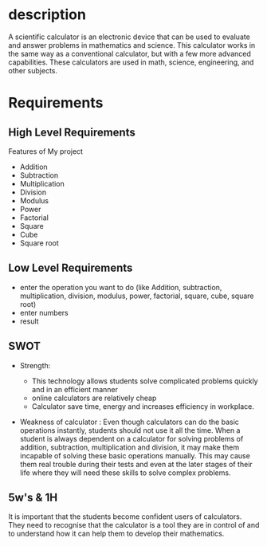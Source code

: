 # description 
A scientific calculator is an electronic device that can be used to evaluate and answer problems in mathematics and science. This calculator works in the same way as a conventional calculator, but with a few more advanced capabilities. These calculators are used in math, science, engineering, and other subjects.


# Requirements 

## High Level Requirements
Features of My project
* Addition
* Subtraction
* Multiplication
* Division
* Modulus
* Power
* Factorial
* Square
* Cube
* Square root

## Low Level Requirements 
* enter the operation you want to do (like Addition, subtraction, multiplication, division, modulus, power, factorial, square, cube, square root) 
* enter numbers
* result 


## SWOT

* Strength:
    * This technology allows students solve complicated problems quickly and in an efficient manner
    * online calculators are relatively cheap
    * Calculator save time, energy and increases efficiency in workplace.

* Weakness of calculator :
Even though calculators can do the basic operations instantly, students should not use it all the time. When a student is always dependent on a calculator for solving problems of addition, subtraction, multiplication and division, it may make them incapable of solving these basic operations manually. This may cause them real trouble during their tests and even at the later stages of their life where they will need these skills to solve complex problems.


## 5w's & 1H
It is important that the students become confident users of calculators. They need to recognise that the calculator is a tool they are in control of and to understand how it can help them to develop their mathematics.